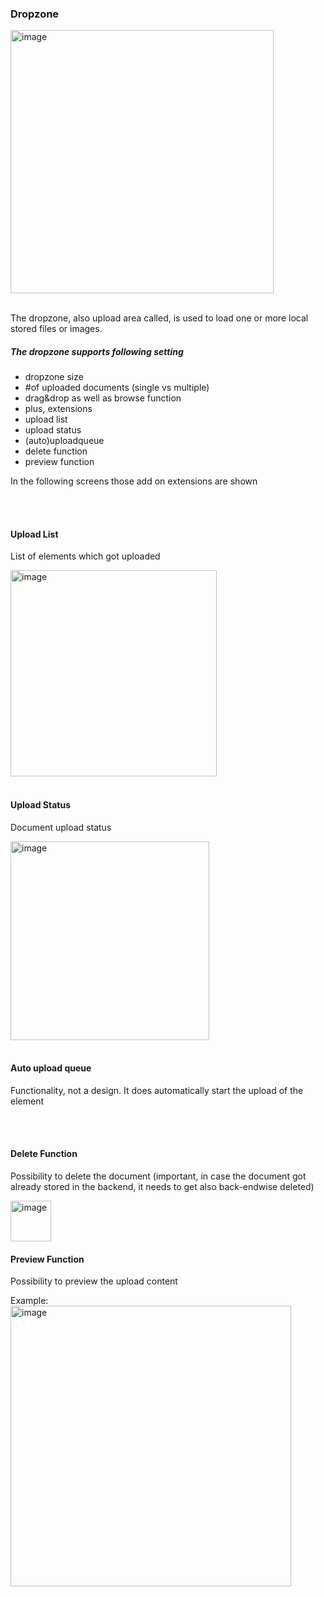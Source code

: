 ### Dropzone

<img width="421" alt="image" src="https://github.com/catenax-ng/tx-portal-assets/assets/94133633/3c8749f8-2594-46ff-8f6e-9c61adb3a6ee">

<br>
<br>

The dropzone, also upload area called, is used to load one or more local stored files or images.

##### The dropzone supports following setting

- dropzone size
- #of uploaded documents (single vs multiple)
- drag&drop as well as browse function
- plus, extensions
- upload list
- upload status
- (auto)uploadqueue
- delete function
- preview function

In the following screens those add on extensions are shown

<br>
<br>

#### Upload List

List of elements which got uploaded

<img width="330" alt="image" src="https://github.com/catenax-ng/tx-portal-assets/assets/94133633/24acd7d0-2f8d-4b88-b290-5d589c140d08">

<br>
<br>

#### Upload Status

Document upload status

<img width="318" alt="image" src="https://github.com/catenax-ng/tx-portal-assets/assets/94133633/5d2eeb5b-3a81-4106-bafa-5a54afcd314f">

<br>
<br>

#### Auto upload queue

Functionality, not a design. It does automatically start the upload of the element

<br>
<br>

#### Delete Function

Possibility to delete the document (important, in case the document got already stored in the backend, it needs to get also back-endwise deleted)

<img width="65" alt="image" src="https://github.com/catenax-ng/tx-portal-assets/assets/94133633/dd78c259-fc50-4d0d-8fed-f65b1ea3be72">

<br>

#### Preview Function

Possibility to preview the upload content

Example:
<img width="449" alt="image" src="https://github.com/catenax-ng/tx-portal-assets/assets/94133633/9c4db156-0361-44d0-9ce0-341e348d00b8">

<br>
<br>
